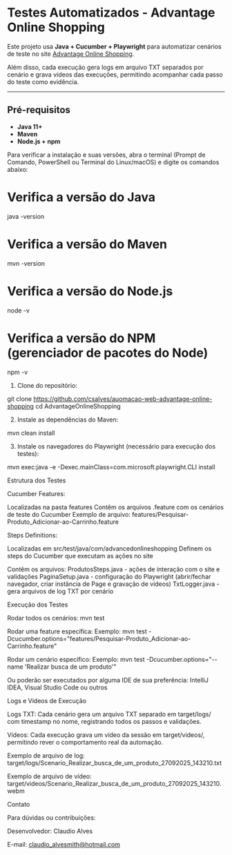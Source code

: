 # Testes Automatizados - Advantage Online Shopping

Este projeto usa **Java + Cucumber + Playwright** para automatizar cenários de teste no site [Advantage Online Shopping](https://www.advantageonlineshopping.com/).

Além disso, cada execução gera logs em arquivo TXT separados por cenário e grava vídeos das execuções, permitindo acompanhar cada passo do teste como evidência.

---

## Pré-requisitos

- **Java 11+**
- **Maven**
- **Node.js + npm**

Para verificar a instalação e suas versões, abra o terminal (Prompt de Comando, PowerShell ou Terminal do Linux/macOS) e digite os comandos abaixo:

# Verifica a versão do Java
java -version

# Verifica a versão do Maven
mvn -version

# Verifica a versão do Node.js
node -v

# Verifica a versão do NPM (gerenciador de pacotes do Node)
npm -v

1. Clone do repositório:

git clone https://github.com/csalves/auomacao-web-advantage-online-shopping
cd AdvantageOnlineShopping

2. Instale as dependências do Maven:

mvn clean install

3. Instale os navegadores do Playwright (necessário para execução dos testes):

mvn exec:java -e -Dexec.mainClass=com.microsoft.playwright.CLI install


Estrutura dos Testes

Cucumber Features:

Localizadas na pasta features
Contêm os arquivos .feature com os cenários de teste do Cucumber
Exemplo de arquivo: features/Pesquisar-Produto_Adicionar-ao-Carrinho.feature

Steps Definitions:

Localizadas em src/test/java/com/advancedonlineshopping
Definem os steps do Cucumber que executam as ações no site

Contêm os arquivos:
ProdutosSteps.java - ações de interação com o site e validações
PaginaSetup.java - configuração do Playwright (abrir/fechar navegador, criar instância de Page e gravação de vídeos)
TxtLogger.java - gera arquivos de log TXT por cenário

Execução dos Testes

Rodar todos os cenários: mvn test

Rodar uma feature específica:
Exemplo: mvn test -Dcucumber.options="features/Pesquisar-Produto_Adicionar-ao-Carrinho.feature"

Rodar um cenário específico:
Exemplo: mvn test -Dcucumber.options="--name 'Realizar busca de um produto'"

Ou poderão ser executados por alguma IDE de sua preferência:
IntelliJ IDEA, Visual Studio Code ou outros

Logs e Vídeos de Execução

Logs TXT: Cada cenário gera um arquivo TXT separado em target/logs/ com timestamp no nome, registrando todos os passos e validações.

Vídeos: Cada execução grava um vídeo da sessão em target/videos/, permitindo rever o comportamento real da automação.

Exemplo de arquivo de log:
target/logs/Scenario_Realizar_busca_de_um_produto_27092025_143210.txt

Exemplo de arquivo de vídeo:
target/videos/Scenario_Realizar_busca_de_um_produto_27092025_143210.webm

Contato

Para dúvidas ou contribuições:

Desenvolvedor: Claudio Alves

E-mail: claudio_alvesmith@hotmail.com
